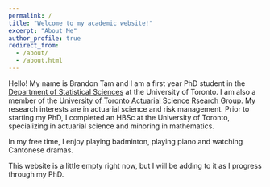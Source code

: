 ```yaml
---
permalink: /
title: "Welcome to my academic website!"
excerpt: "About Me"
author_profile: true
redirect_from: 
  - /about/
  - /about.html
---
```


Hello! My name is Brandon Tam and I am a first year PhD student in the [Department of Statistical Sciences](https://www.statistics.utoronto.ca/people/directories/graduate-students/brandon-tam) at the University of Toronto. I am also a member of the [University of Toronto Actuarial Science Rsearch Group](https://actsci.utstat.utoronto.ca/). My research interests are in actuarial science and risk management. Prior to starting my PhD, I completed an HBSc at the University of Toronto, specializing in actuarial science and minoring in mathematics. 

In my free time, I enjoy playing badminton, playing piano and watching Cantonese dramas.

This website is a little empty right now, but I will be adding to it as I progress through my PhD. 
